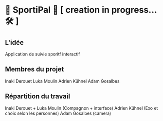# 🏀 SportiPal 🏀‍‍ [ creation in progress... 🛠 ]

## L'idée
Application de suivie sporitf interactif

## Membres du projet
Inaki Derouet
Luka Moulin
Adrien Kühnel
Adam Gosalbes


## Répartition du travail
Inaki Derouet + Luka Moulin (Compagnon + interface)
Adrien Kühnel (Exo et choix selon les personnes)
Adam Gosalbes (camera)
